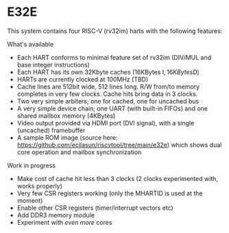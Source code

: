 # E32E

This system contains four RISC-V (rv32im) harts with the following features:

What's available
- Each HART conforms to minimal feature set of rv32im (DIV/MUL and base integer instructions)
- Each HART has its own 32Kbyte caches (16KBytes I$, 16KBytes D$)
- HARTs are currently clocked at 100MHz (TBD)
- Cache lines are 512bit wide, 512 lines long. R/W from/to memory completes in very few clocks. Cache hits bring data in 3 clocks.
- Two very simple arbiters; one for cached, one for uncached bus
- A very simple device chain; one UART (with built-in FIFOs) and one shared mailbox memory (4KBytes)
- Video output provided via HDMI port (DVI signal), with a single (uncached) framebuffer
- A sample ROM image (source here: https://github.com/ecilasun/riscvtool/tree/main/e32e) which shows dual core operation and mailbox synchronization

Work in progress
- Make cost of cache hit less than 3 clocks (2 clocks experimented with, works properly)
- Very few CSR registers working (only the MHARTID is used at the moment)
- Enable other CSR registers (timer/interrupt vectors etc)
- Add DDR3 memory module
- Experiment with _even more_ cores
